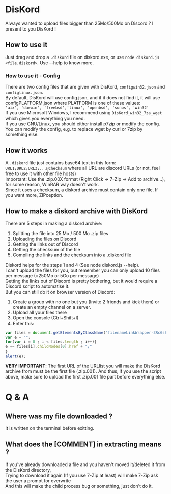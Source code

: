 # DisKord
Always wanted to upload files bigger than 25Mo/500Mo on Discord ? I present to you DisKord !

## How to use it

Just drag and drop a `.diskord` file on diskord.exe, or use `node diskord.js <file.diskord>`. Use --help to know more.  

### How to use it - Config

There are two config files that are given with DisKord, `configwin32.json` and `configlinux.json`.  
By default, DisKord will use config.json, and if it does not find it, it will use configPLATFORM.json where PLATFORM is one of these values:  
`'aix', 'darwin', 'freebsd','linux', 'openbsd', 'sunos', 'win32'`  
If you use Microsoft Windows, I recommend using `DisKord_win32_7za_wget` which gives you everything you need.  
If you use GNU/Linux, you should either install p7zip or modify the config.  
You can modify the config, e.g. to replace wget by curl or 7zip by something else.  

## How it works

A `.diskord` file just contains base64 text in this form:  
`URL1;URL2;URL3;...@checksum` where all URL are discord URLs (or not, feel free to use it with other file hosts)  
Important: Use the .zip.00X format (Right Click -> 7-Zip -> Add to archive...), for some reason, WinRAR way doesn't work.  
Since it uses a checksum, a diskord archive must contain only one file. If you want more, ZIPception.  

## How to make a diskord archive with DisKord

There are 5 steps in making a diskord archive:  
1) Splitting the file into 25 Mo / 500 Mo .zip files
2) Uploading the files on Discord
3) Getting the links out of Discord
4) Getting the checksum of the file
5) Compiling the links and the checksum into a .diskord file

Diskord helps for the steps 1 and 4 (See node diskord.js --help).  
I can't upload the files for you, but remember you can only upload 10 files per message (=250Mo or 5Go per message)  
Getting the links out of Discord is pretty bothering, but it would require a Discord script to automatise it.  
But you can still do it on browser version of Discord:  
  
1) Create a group with no one but you (Invite 2 friends and kick them) or create an empty channel on a server.
2) Upload all your files there
3) Open the console (Ctrl+Shift+I)
4) Enter this:
```javascript
var files = document.getElementsByClassName("filenameLinkWrapper-3Rc6sk");
var e = "";
for(var i = 0 ; i < files.length ; i++){
e += files[i].childNodes[0].href + ";"
}
alert(e);
```

**VERY IMPORTANT**: The first URL of the URLlist you will make the DisKord archive from must be the first file (.zip.001). And thus, if you use the script above, make sure to upload the first .zip.001 file part before everything else.  

# Q & A

## Where was my file downloaded ?

It is written on the terminal before exitting.  

## What does the [COMMENT] in extracting means ?

If you've already downloaded a file and you haven't moved it/deleted it from the DisKord directory,  
Trying to download it again (If you use 7-Zip at least) will make 7-Zip ask the user a prompt for overwrite  
And this will make the child process bug or something, just don't do it.  

